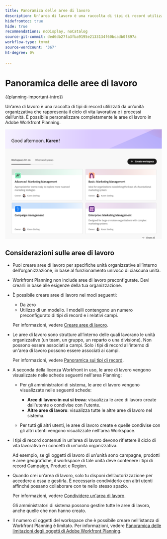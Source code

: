 ```yaml
---
title: Panoramica delle aree di lavoro
description: Un'area di lavoro è una raccolta di tipi di record utilizzati da un team e rappresenta il ciclo di vita del lavoro del team. In Adobe Workfront Planning è possibile personalizzare completamente le aree di lavoro in modo che corrispondano ai flussi di lavoro delle unità organizzative.
hidefromtoc: true
hide: true
recommendations: noDisplay, noCatalog
source-git-commit: ded6db27fa3fba9195e2133134f60bcadb0f897a
workflow-type: tm+mt
source-wordcount: '367'
ht-degree: 0%

---
```


<!--udpate the metadata with real information when making this avilable in TOC and in the left nav-->

# Panoramica delle aree di lavoro

{{planning-important-intro}}

Un’area di lavoro è una raccolta di tipi di record utilizzati da un’unità organizzativa che rappresenta il ciclo di vita lavorativa e i processi dell’unità. È possibile personalizzare completamente le aree di lavoro in Adobe Workfront Planning.

<!--replace shot below with new tab name for Workspaces I'm on-->

![](assets/workspaces-landing-page-admin-account.png)

## Considerazioni sulle aree di lavoro

* Puoi creare aree di lavoro per specifiche unità organizzative all’interno dell’organizzazione, in base al funzionamento univoco di ciascuna unità.
* Workfront Planning non include aree di lavoro preconfigurate. Devi crearli in base alle esigenze della tua organizzazione.
* È possibile creare aree di lavoro nei modi seguenti:

   * Da zero
   * Utilizzo di un modello. I modelli contengono un numero preconfigurato di tipi di record e i relativi campi.

  Per informazioni, vedere [Creare aree di lavoro](/help/quicksilver/planning/architecture/create-workspaces.md).
* Le aree di lavoro sono strutture all’interno delle quali lavorano le unità organizzative (un team, un gruppo, un reparto o una divisione). Non possono essere associati a campi. Solo i tipi di record all&#39;interno di un&#39;area di lavoro possono essere associati ai campi.

  Per informazioni, vedere [Panoramica sui tipi di record](/help/quicksilver/planning/architecture/overview-of-record-types.md).
* A seconda della licenza Workfront in uso, le aree di lavoro vengono visualizzate nelle schede seguenti nell&#39;area Planning:

   * Per gli amministratori di sistema, le aree di lavoro vengono visualizzate nelle seguenti schede:

      * **Aree di lavoro in cui si trova**: visualizza le aree di lavoro create dall&#39;utente o condivise con l&#39;utente.
      * **Altre aree di lavoro**: visualizza tutte le altre aree di lavoro nel sistema.

   * Per tutti gli altri utenti, le aree di lavoro create e quelle condivise con gli altri utenti vengono visualizzate nell&#39;area Workspace.

* I tipi di record contenuti in un&#39;area di lavoro devono riflettere il ciclo di vita lavorativa e i concetti di un&#39;unità organizzativa.

  Ad esempio, se gli oggetti di lavoro di un’unità sono campagne, prodotti e aree geografiche, il workspace di tale unità deve contenere i tipi di record Campaign, Product e Region.
* Quando crei un’area di lavoro, solo tu disponi dell’autorizzazione per accedere a essa e gestirla. È necessario condividerlo con altri utenti affinché possano collaborare con te nello stesso spazio.

  Per informazioni, vedere [Condividere un&#39;area di lavoro](/help/quicksilver/planning/access/share-workspaces.md).

  Gli amministratori di sistema possono gestire tutte le aree di lavoro, anche quelle che non hanno creato.

<!--make this live with the GA: * There is no limit for how many workspaces you can create in your environment. However, we recommend not to have too many workspaces, as they could become hard to manage and your workflows might be too fragmented.-->

* Il numero di oggetti del workspace che è possibile creare nell&#39;istanza di Workfront Planning è limitato. Per informazioni, vedere [Panoramica delle limitazioni degli oggetti di Adobe Workfront Planning](/help/quicksilver/planning/general/limitations-overview.md).




